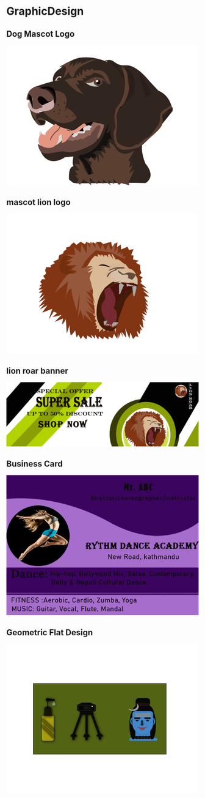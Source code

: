 # GraphicDesign

## Dog Mascot Logo
<img src="dog mascot logo.png">

## mascot lion logo
<img src="mascot lion logo.png">

## lion roar banner
<img src="lion roar banner.png">

## Business Card
<img src="DANCE ACD BUSINESS CARD.png">

## Geometric Flat Design
<img src="GFD2.gif">





